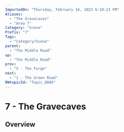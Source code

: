```yaml
---
ImportedOn: "Thursday, February 16, 2023 6:10:23 PM"
Aliases:
  - "The Gravecaves"
  - "Area 7"
Category: "Scene"
Prefix: "7"
Tags:
  - "Category/Scene"
parent:
  - "The Middle Road"
up:
  - "The Middle Road"
prev:
  - "5 - The Forge"
next:
  - "1 - The Green Road"
RWtopicId: "Topic_8889"
---
```

# 7 - The Gravecaves
## Overview
